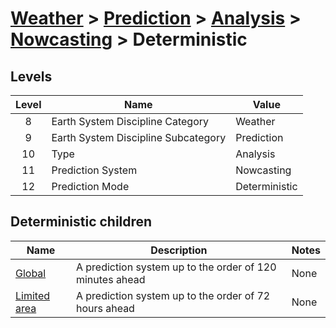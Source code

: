 # [Weather](../../../..) > [Prediction](../../..) > [Analysis](../..) > [Nowcasting](..) > Deterministic

## Levels

| Level   |      Name      |  Value |
|:----------:|-------------|------|
| 8 | Earth System Discipline Category| Weather |
| 9 | Earth System Discipline Subcategory| Prediction |
| 10 | Type| Analysis |
| 11 | Prediction System | Nowcasting |
| 12 | Prediction Mode | Deterministic |


## Deterministic children

| Name   |      Description      |  Notes |
|----------|-------------|------|
| [Global](global/) | A prediction system up to the order of 120 minutes ahead| None |
| [Limited area](limited-area/) | A prediction system up to the order of 72 hours ahead| None |